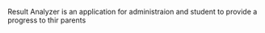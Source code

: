 Result Analyzer is an application for administraion and student to provide a progress to thir parents
